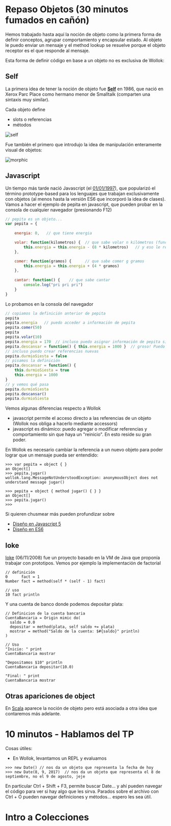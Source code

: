 # Repaso Objetos (30 minutos fumados en cañón)

Hemos trabajado hasta aquí la noción de objeto como la primera forma de definir conceptos, agrupar comportamiento y encapsular estado.
Al objeto le puedo enviar un mensaje y el method lookup se resuelve porque el objeto receptor es el que responde al mensaje.

Esta forma de definir código en base a un objeto no es exclusiva de Wollok:

## Self 

La primera idea de tener la noción de objeto fue [**Self**](http://www.selflanguage.org/) en 1986, que nació en Xerox Parc Place como hermano menor de Smalltalk (comparten una sintaxis muy similar).

Cada objeto define

- slots o referencias
- métodos

![self](http://handbook.selflanguage.org/2017.1/_images/Chapter_2_Image_2.png)

Fue también el primero que introdujo la idea de manipulación enteramente visual de objetos:

![morphic](http://handbook.selflanguage.org/2017.1/_images/Figure1.png)


## Javascript

Un tiempo más tarde nació Javascript (el [01/01/1997](https://www.ecma-international.org/publications/files/ECMA-ST-ARCH/ECMA-262,%201st%20edition,%20June%201997.pdf)), que popularizó el término prototype-based para los lenguajes que trabajan exclusivamente con objetos (al menos hasta la versión ES6 que incorporó la idea de clases). Vamos a hacer el ejemplo de pepita en javascript, que pueden probar en la consola de cualquier navegador (presionando F12)

```javascript
// pepita es un objeto...
var pepita = {
    
	energia: 0,   // que tiene energia

	volar: function(kilometros) {  // que sabe volar n kilómetros (function es equivalente al method de Wollok)
		this.energia = this.energia - (8 * kilometros)   // y eso le resta energia (this es equivalente al self de Wollok)
	},

	comer: function(gramos) {      // que sabe comer g gramos
		this.energia = this.energia + (4 * gramos)	
	},
	
	cantar: function() {	// que sabe cantar
		console.log("pri pri pri")
	}
}
```

Lo probamos en la consola del navegador

```javascript
// copiamos la definición anterior de pepita
pepita
pepita.energia   // puedo acceder a información de pepita
pepita.comer(50)
pepita
pepita.volar(10)
pepita.energia = 170  // incluso puedo asignar información de pepita sin mandar mensajes
pepita.descansar = function() { this.energia = 1000 }  // groso! Puedo definir comportamiento nuevo
// incluso puedo crear referencias nuevas
pepita.durmioSiesta = false
// pisamos la definición
pepita.descansar = function() { 
	this.durmioSiesta = true
	this.energia = 1000 
}
// y vemos qué pasa
pepita.durmioSiesta
pepita.descansar()
pepita.durmioSiesta
```

Vemos algunas diferencias respecto a Wollok

- javascript permite el acceso directo a las referencias de un objeto (Wollok nos obliga a hacerlo mediante accessors)
- javascript es dinámico: puedo agregar o modificar referencias y comportamiento sin que haya un "reinicio". En esto reside su gran poder.

En Wollok es necesario cambiar la referencia a un nuevo objeto para poder lograr que un mensaje pueda ser entendido:

```xtend
>>> var pepita = object { }
an Object[]
>>> pepita.jugar()
wollok.lang.MessageNotUnderstoodException: anonymousObject does not understand message jugar()

>>> pepita = object { method jugar() { } }
an Object[]
>>> pepita.jugar()
>>> 
```

Si quieren chusmear más pueden profundizar sobre

- [Diseño en Javascript 5](https://www.ecma-international.org/publications/files/ECMA-ST-ARCH/ECMA-262,%201st%20edition,%20June%201997.pdf)
- [Diseño en ES6](https://docs.google.com/document/d/1enl1DzdZPu7qiD0UZ1e9mBQJpkxTDaoQdvxjsyQlQnc/edit?usp=drive_web)

## Ioke

[Ioke](https://en.wikipedia.org/wiki/Ioke_(programming_language)) (06/11/2008) fue un proyecto basado en la VM de Java que proponía trabajar con prototipos. Vemos por ejemplo la implementación de factorial

```ioke
// definición
0      fact = 1
Number fact = method(self * (self - 1) fact)

// uso
10 fact println
```

Y una cuenta de banco donde podemos depositar plata:

```ioke
// Definicion de la cuenta bancaria
CuentaBancaria = Origin mimic do(
  saldo = 0.0
  depositar = method(plata, self saldo += plata)
  mostrar = method("Saldo de la cuenta: $#{saldo}" println)
)

// Uso
"Inicio: " print
CuentaBancaria mostrar

"Depositamos $10" println
CuentaBancaria depositar(10.0)

"Final: " print
CuentaBancaria mostrar
```

## Otras apariciones de object

En [Scala](www.scala-lang.org) aparece la noción de objeto pero está asociada a otra idea que contaremos más adelante.


# 10 minutos - Hablamos del TP

Cosas útiles:

- En Wollok, levantamos un REPL y evaluamos

```xtend
>>> new Date() // nos da un objeto que representa la fecha de hoy
>>> new Date(8, 9, 2017)  // nos da un objeto que representa el 8 de septiembre, no el 9 de agosto, jeje
```

En particular Ctrl + Shift + F3, permite buscar Date... y ahí pueden navegar el código para ver si hay algo que les sirva.
Parados sobre el archivo con Ctrl + O pueden navegar definiciones y métodos... espero les sea útil.

# Intro a Colecciones


